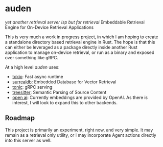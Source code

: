 # auden

*yet another retrieval server*
*lsp but for retrieval*
Embeddable Retrieval Engine for On-Device Retrieval Applications

This is very much a work in progress project, in which I am hoping to create a standalone directory based retrieval engine in Rust. The hope is that this can either be leveraged as a package directly inside another Rust application to manage on-device retrieval, or run as a binary and exposed over something like gRPC.

At a high level *auden* uses:
- [tokio](https://tokio.rs): Fast async runtime
- [surrealdb](https://surrealdb.com): Embedded Database for Vector Retrieval
- [tonic](https://github.com/hyperium/tonic): gRPC serving
- [treesitter](https://tree-sitter.github.io/tree-sitter/): Semantic Parsing of Source Content
- [open ai](https://openai.com/product): Currently embeddings are provided by OpenAI. As there is interest, I will look to expand this to other backends.

## Roadmap

This project is primarily an experiment, right now, and very simple.
It may remain as a retrieval only utility, or I may incorporate Agent actions directly into this server as well.


